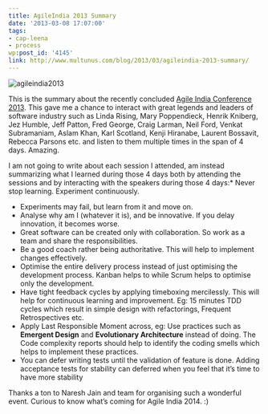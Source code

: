 ```yaml
---
title: AgileIndia 2013 Summary
date: '2013-03-08 17:07:00'
tags:
- cap-leena
- process
wp:post_id: '4145'
link: http://www.multunus.com/blog/2013/03/agileindia-2013-summary/
---
```


![agileindia2013](http://www.multunus.com/wp-content/uploads/2014/01/agileindia20131.jpg)

This is the summary about the recently concluded [Agile India Conference 2013](http://2013.agileindia.org/).
This gave me a chance to interact with great legends and leaders of software industry such as Linda Rising, Mary Poppendieck, Henrik Kniberg, Jez Humble, Jeff Patton, Fred George, Craig Larman, Neil Ford, Venkat Subramaniam, Aslam Khan, Karl Scotland, Kenji Hiranabe, Laurent Bossavit, Rebecca Parsons etc. and listen to them multiple times in the span of 4 days. Amazing.

I am not going to write about each session I attended, am instead summarizing what I learned during those 4 days both by attending the sessions and by interacting with the speakers during those 4 days:* Never stop learning. Experiment continuously.
	
- Experiments may fail, but learn from it and move on.
- Analyse why am I 
 (whatever it is), and be innovative. If you delay innovation, it becomes worse.
- Great software can be created only with collaboration. So work as a team and share the responsibilities.
- Be a good coach rather being authoritative. This will help to implement changes effectively.
- Optimise the entire delivery process instead of just optimising the development process. Kanban helps to 
 while Scrum helps to optimise only the development.
- Have tight feedback cycles by applying timeboxing mercilessly. This will help for continuous learning and improvement. Eg: 15 minutes TDD cycles which result in simple design with refactorings, Frequent Retrospectives etc.
- Apply Last Responsible Moment across, eg: Use practices such as **Emergent Design** and **Evolutionary Architecture** instead of doing. The Code complexity reports should help to identify the coding smells which helps to implement these practices.
- You can defer writing tests until the validation of feature is done. Adding acceptance tests for stability can deferred when you feel that it’s time to have more stability

Thanks a ton to Naresh Jain and team for organising such a wonderful event. Curious to know what’s coming for Agile India 2014. :)
